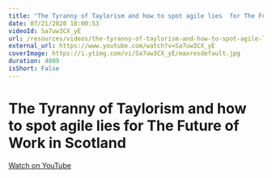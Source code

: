 ```yaml
---
title: "The Tyranny of Taylorism and how to spot agile lies  for The Future of Work in Scotland"
date: 07/21/2020 18:00:53
videoId: Sa7uw3CX_yE
url: /resources/videos/the-tyranny-of-taylorism-and-how-to-spot-agile-lies-for-the-future-of-work-in-scotland
external_url: https://www.youtube.com/watch?v=Sa7uw3CX_yE
coverImage: https://i.ytimg.com/vi/Sa7uw3CX_yE/maxresdefault.jpg
duration: 4809
isShort: False
---
```


# The Tyranny of Taylorism and how to spot agile lies  for The Future of Work in Scotland



[Watch on YouTube](https://www.youtube.com/watch?v=Sa7uw3CX_yE)
